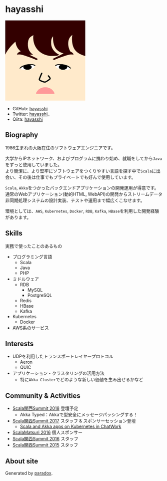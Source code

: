 # hayasshi

![icon](icon.png)

- GitHub: [hayasshi](https://github.com/hayasshi)
- Twitter: [hayasshi_](https://twitter.com/hayasshi_)
- Qiita: [hayasshi](https://qiita.com/hayasshi)

## Biography

1986生まれの大阪在住のソフトウェアエンジニアです。

大学からIPネットワーク、およびプログラムに携わり始め、就職をしてから`Java`をずっと使用していました。<br/>
より簡潔に、より堅牢にソフトウェアをつくりやすい言語を探す中で`Scala`に出会い、その後は仕事でもプライベートでも好んで使用しています。

`Scala`, `Akka`をつかったバックエンドアプリケーションの開発運用が得意です。<br />
通常のWebアプリケーション(動的HTML, WebAPI)の開発からストリームデータ非同期処理システムの設計実装、テストや運用まで幅広くこなせます。

環境としては、`AWS`, `Kubernetes`, `Docker`, `RDB`, `Kafka`, `HBase`を利用した開発経験があります。

## Skills

実務で使ったことのあるもの

- プログラミング言語
    - Scala
    - Java
    - PHP
- ミドルウェア
    - RDB
        - MySQL
        - PostgreSQL
    - Redis
    - HBase
    - Kafka
- Kubernetes
    - Docker
- AWS系のサービス

## Interests

- UDPを利用したトランスポートレイヤープロトコル
    - Aeron
    - QUIC
- アプリケーション・クラスタリングの活用方法
    - 特に`Akka Cluster`でどのような新しい価値を生み出せるかなど

## Community & Activities

- [Scala関西Summit 2018](https://2018.scala-kansai.org/) 登壇予定
    - Akka Typed：Akkaで型安全にメッセージパッシングする！
- [Scala関西Summit 2017](http://summit.scala-kansai.org/2017/index.html) スタッフ & スポンサーセッション登壇
    - [Scala and Akka apps on Kubernetes in ChatWork](https://speakerdeck.com/hayasshi/scala-and-akka-apps-on-kubernetes-in-chatwork)
- [ScalaMatsuri 2016](http://2016.scalamatsuri.org/) 個人スポンサー
- [Scala関西Summit 2016](http://summit.scala-kansai.org/2016/index.html) スタッフ
- [Scala関西Summit 2015](http://summit.scala-kansai.org/2015/index.html) スタッフ

## About site

Generated by [paradox](https://github.com/lightbend/paradox).
